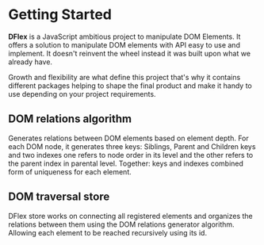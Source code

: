 # Getting Started

**DFlex** is a JavaScript ambitious project to manipulate DOM Elements. It
offers a solution to manipulate DOM elements with API easy to use
and implement. It doesn't reinvent the wheel instead it was built upon
what we already have.

Growth and flexibility are what define this project that's why it contains different
packages helping to shape the final product and make it handy to use
depending on your project requirements.

## DOM relations algorithm

Generates relations between DOM elements based on element depth. For each DOM
node, it generates three keys: Siblings, Parent and Children keys and two
indexes one refers to node order in its level and the other refers to the parent
index in parental level. Together: keys and indexes combined form of
uniqueness for each element.

## DOM traversal store

DFlex store works on connecting all registered elements and organizes the
relations between them using the DOM relations generator algorithm. Allowing
each element to be reached recursively using its id.
